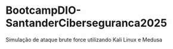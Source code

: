 # BootcampDIO-SantanderCiberseguranca2025
Simulação de ataque brute force utilizando Kali Linux e Medusa 
